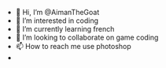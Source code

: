 - 👋 Hi, I’m @AimanTheGoat
- 👀 I’m interested in coding
- 🌱 I’m currently learning french
- 💞️ I’m looking to collaborate on game coding
- 📫 How to reach me use photoshop
-

<!---
AimanTheGoat/AimanTheGoat is a ✨ special ✨ repository because its `README.md` (this file) appears on your GitHub profile.
You can click the Preview link to take a look at your changes.
--->
